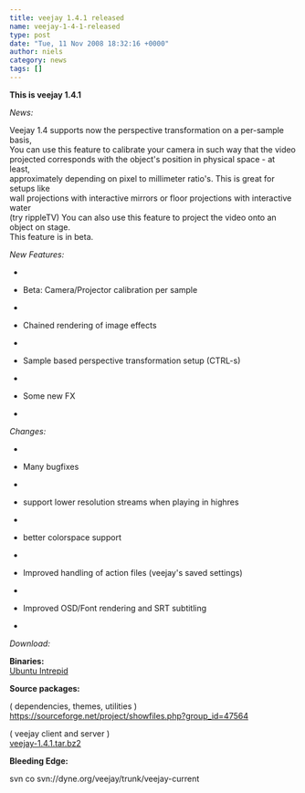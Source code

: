 ```yaml
---
title: veejay 1.4.1 released
name: veejay-1-4-1-released
type: post
date: "Tue, 11 Nov 2008 18:32:16 +0000"
author: niels
category: news
tags: []
---
```

**This is veejay 1.4.1**  

*News:*  

Veejay 1.4 supports now the perspective transformation on a per-sample basis,  
You can use this feature to calibrate your camera in such way that the video  
projected corresponds with the object's position in physical space - at least,  
approximately depending on pixel to millimeter ratio's. This is great for setups like  
wall projections with interactive mirrors or floor projections with interactive water  
(try rippleTV) You can also use this feature to project the video onto an object on stage.  
This feature is in beta.  

*New Features:*  


*     

*   Beta: Camera/Projector calibration per sample
*     

*   Chained rendering of image effects
*     

*   Sample based perspective transformation setup (CTRL-s)
*     

*   Some new FX
*     

*Changes:*  


*     

*   Many bugfixes
*     

*   support lower resolution streams when playing in highres
*     

*   better colorspace support
*     

*   Improved handling of action files (veejay's saved settings)
*     

*   Improved OSD/Font rendering and SRT subtitling
*     

*Download:*  

**Binaries:**[  
Ubuntu Intrepid](http://sourceforge.net/project/showfiles.php?group_id=47564&package_id=298709)  

**Source packages:**  

( dependencies, themes, utilities )  
<https://sourceforge.net/project/showfiles.php?group_id=47564>  

( veejay client and server )  
[veejay-1.4.1.tar.bz2](http://sourceforge.net/project/showfiles.php?group_id=47564&package_id=298603)  

**Bleeding Edge:**  

svn co svn://dyne.org/veejay/trunk/veejay-current